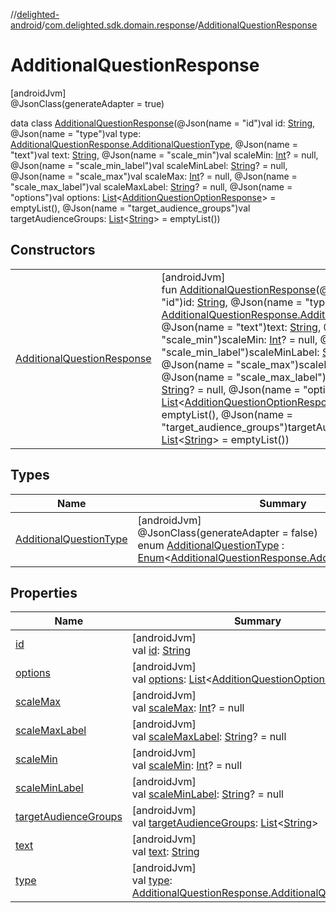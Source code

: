 //[delighted-android](../../../index.md)/[com.delighted.sdk.domain.response](../index.md)/[AdditionalQuestionResponse](index.md)

# AdditionalQuestionResponse

[androidJvm]\
@JsonClass(generateAdapter = true)

data class [AdditionalQuestionResponse](index.md)(@Json(name = &quot;id&quot;)val id: [String](https://kotlinlang.org/api/latest/jvm/stdlib/kotlin/-string/index.html), @Json(name = &quot;type&quot;)val type: [AdditionalQuestionResponse.AdditionalQuestionType](-additional-question-type/index.md), @Json(name = &quot;text&quot;)val text: [String](https://kotlinlang.org/api/latest/jvm/stdlib/kotlin/-string/index.html), @Json(name = &quot;scale_min&quot;)val scaleMin: [Int](https://kotlinlang.org/api/latest/jvm/stdlib/kotlin/-int/index.html)? = null, @Json(name = &quot;scale_min_label&quot;)val scaleMinLabel: [String](https://kotlinlang.org/api/latest/jvm/stdlib/kotlin/-string/index.html)? = null, @Json(name = &quot;scale_max&quot;)val scaleMax: [Int](https://kotlinlang.org/api/latest/jvm/stdlib/kotlin/-int/index.html)? = null, @Json(name = &quot;scale_max_label&quot;)val scaleMaxLabel: [String](https://kotlinlang.org/api/latest/jvm/stdlib/kotlin/-string/index.html)? = null, @Json(name = &quot;options&quot;)val options: [List](https://kotlinlang.org/api/latest/jvm/stdlib/kotlin.collections/-list/index.html)&lt;[AdditionQuestionOptionResponse](../-addition-question-option-response/index.md)&gt; = emptyList(), @Json(name = &quot;target_audience_groups&quot;)val targetAudienceGroups: [List](https://kotlinlang.org/api/latest/jvm/stdlib/kotlin.collections/-list/index.html)&lt;[String](https://kotlinlang.org/api/latest/jvm/stdlib/kotlin/-string/index.html)&gt; = emptyList())

## Constructors

| | |
|---|---|
| [AdditionalQuestionResponse](-additional-question-response.md) | [androidJvm]<br>fun [AdditionalQuestionResponse](-additional-question-response.md)(@Json(name = &quot;id&quot;)id: [String](https://kotlinlang.org/api/latest/jvm/stdlib/kotlin/-string/index.html), @Json(name = &quot;type&quot;)type: [AdditionalQuestionResponse.AdditionalQuestionType](-additional-question-type/index.md), @Json(name = &quot;text&quot;)text: [String](https://kotlinlang.org/api/latest/jvm/stdlib/kotlin/-string/index.html), @Json(name = &quot;scale_min&quot;)scaleMin: [Int](https://kotlinlang.org/api/latest/jvm/stdlib/kotlin/-int/index.html)? = null, @Json(name = &quot;scale_min_label&quot;)scaleMinLabel: [String](https://kotlinlang.org/api/latest/jvm/stdlib/kotlin/-string/index.html)? = null, @Json(name = &quot;scale_max&quot;)scaleMax: [Int](https://kotlinlang.org/api/latest/jvm/stdlib/kotlin/-int/index.html)? = null, @Json(name = &quot;scale_max_label&quot;)scaleMaxLabel: [String](https://kotlinlang.org/api/latest/jvm/stdlib/kotlin/-string/index.html)? = null, @Json(name = &quot;options&quot;)options: [List](https://kotlinlang.org/api/latest/jvm/stdlib/kotlin.collections/-list/index.html)&lt;[AdditionQuestionOptionResponse](../-addition-question-option-response/index.md)&gt; = emptyList(), @Json(name = &quot;target_audience_groups&quot;)targetAudienceGroups: [List](https://kotlinlang.org/api/latest/jvm/stdlib/kotlin.collections/-list/index.html)&lt;[String](https://kotlinlang.org/api/latest/jvm/stdlib/kotlin/-string/index.html)&gt; = emptyList()) |

## Types

| Name | Summary |
|---|---|
| [AdditionalQuestionType](-additional-question-type/index.md) | [androidJvm]<br>@JsonClass(generateAdapter = false)<br>enum [AdditionalQuestionType](-additional-question-type/index.md) : [Enum](https://kotlinlang.org/api/latest/jvm/stdlib/kotlin/-enum/index.html)&lt;[AdditionalQuestionResponse.AdditionalQuestionType](-additional-question-type/index.md)&gt; |

## Properties

| Name | Summary |
|---|---|
| [id](id.md) | [androidJvm]<br>val [id](id.md): [String](https://kotlinlang.org/api/latest/jvm/stdlib/kotlin/-string/index.html) |
| [options](options.md) | [androidJvm]<br>val [options](options.md): [List](https://kotlinlang.org/api/latest/jvm/stdlib/kotlin.collections/-list/index.html)&lt;[AdditionQuestionOptionResponse](../-addition-question-option-response/index.md)&gt; |
| [scaleMax](scale-max.md) | [androidJvm]<br>val [scaleMax](scale-max.md): [Int](https://kotlinlang.org/api/latest/jvm/stdlib/kotlin/-int/index.html)? = null |
| [scaleMaxLabel](scale-max-label.md) | [androidJvm]<br>val [scaleMaxLabel](scale-max-label.md): [String](https://kotlinlang.org/api/latest/jvm/stdlib/kotlin/-string/index.html)? = null |
| [scaleMin](scale-min.md) | [androidJvm]<br>val [scaleMin](scale-min.md): [Int](https://kotlinlang.org/api/latest/jvm/stdlib/kotlin/-int/index.html)? = null |
| [scaleMinLabel](scale-min-label.md) | [androidJvm]<br>val [scaleMinLabel](scale-min-label.md): [String](https://kotlinlang.org/api/latest/jvm/stdlib/kotlin/-string/index.html)? = null |
| [targetAudienceGroups](target-audience-groups.md) | [androidJvm]<br>val [targetAudienceGroups](target-audience-groups.md): [List](https://kotlinlang.org/api/latest/jvm/stdlib/kotlin.collections/-list/index.html)&lt;[String](https://kotlinlang.org/api/latest/jvm/stdlib/kotlin/-string/index.html)&gt; |
| [text](text.md) | [androidJvm]<br>val [text](text.md): [String](https://kotlinlang.org/api/latest/jvm/stdlib/kotlin/-string/index.html) |
| [type](type.md) | [androidJvm]<br>val [type](type.md): [AdditionalQuestionResponse.AdditionalQuestionType](-additional-question-type/index.md) |
